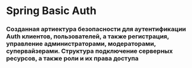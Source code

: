 # Spring Basic Auth
### Созданная артиектура безопасности для аутентификации Auth клиентов, пользователей, а также регистрация, управление администраторами, модераторами, супервайзерами. Структура подключение серверных ресурсов, а также роли и их права доступа